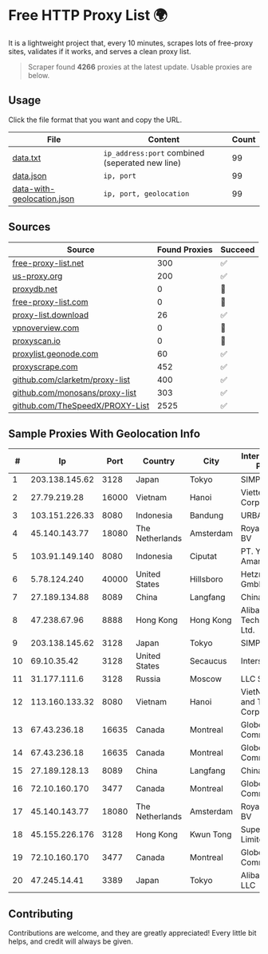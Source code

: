 
# Free HTTP Proxy List 🌍

It is a lightweight project that, every 10 minutes, scrapes lots of free-proxy sites, validates if it works, and serves a clean proxy list.


> Scraper found **4266** proxies at the latest update. Usable proxies are below.

## Usage

Click the file format that you want and copy the URL.


|File|Content|Count|
|----|-------|-----|
|[data.txt](https://raw.githubusercontent.com/themiralay/Proxy-List-World/master/data.txt)|`ip_address:port` combined (seperated new line)|99|
|[data.json](https://raw.githubusercontent.com/themiralay/Proxy-List-World/master/data.json)|`ip, port`|99|
|[data-with-geolocation.json](https://raw.githubusercontent.com/themiralay/Proxy-List-World/master/data-with-geolocation.json)|`ip, port, geolocation`|99|

## Sources

|Source|Found Proxies|Succeed|
|------|-------------|-------|
|[free-proxy-list.net](https://free-proxy-list.net)|300|✅|
|[us-proxy.org](https://www.us-proxy.org)|200|✅|
|[proxydb.net](http://proxydb.net)|0|🚫|
|[free-proxy-list.com](https://free-proxy-list.com/?page=&port=&type%5B%5D=http&type%5B%5D=https&up_time=0&search=Search)|0|🚫|
|[proxy-list.download](https://www.proxy-list.download/HTTP)|26|✅|
|[vpnoverview.com](https://vpnoverview.com/privacy/anonymous-browsing/free-proxy-servers)|0|🚫|
|[proxyscan.io](https://www.proxyscan.io)|0|🚫|
|[proxylist.geonode.com](https://proxylist.geonode.com/api/proxy-list?limit=300&page=1&sort_by=lastChecked&sort_type=desc&protocols=http,https)|60|✅|
|[proxyscrape.com](https://api.proxyscrape.com/v2/?request=displayproxies&protocol=http&timeout=10000&country=all&ssl=all&anonymity=all)|452|✅|
|[github.com/clarketm/proxy-list](https://raw.githubusercontent.com/clarketm/proxy-list/master/proxy-list-raw.txt)|400|✅|
|[github.com/monosans/proxy-list](https://raw.githubusercontent.com/monosans/proxy-list/main/proxies/http.txt)|303|✅|
|[github.com/TheSpeedX/PROXY-List](https://raw.githubusercontent.com/TheSpeedX/PROXY-List/master/http.txt)|2525|✅|


## Sample Proxies With Geolocation Info

|#|Ip|Port|Country|City|Internet Service Provider|
|-|--|----|-------|----|-------------------------|
|1|203.138.145.62|3128|Japan|Tokyo|SIMPLEIA|
|2|27.79.219.28|16000|Vietnam|Hanoi|Viettel Corporation|
|3|103.151.226.33|8080|Indonesia|Bandung|URBANACCESS|
|4|45.140.143.77|18080|The Netherlands|Amsterdam|RoyaleHosting BV|
|5|103.91.149.140|8080|Indonesia|Ciputat|PT. Yasmin Amanah Media|
|6|5.78.124.240|40000|United States|Hillsboro|Hetzner Online GmbH|
|7|27.189.134.88|8089|China|Langfang|Chinanet|
|8|47.238.67.96|8888|Hong Kong|Hong Kong|Alibaba (US) Technology Co., Ltd.|
|9|203.138.145.62|3128|Japan|Tokyo|SIMPLEIA|
|10|69.10.35.42|3128|United States|Secaucus|Interserver, Inc|
|11|31.177.111.6|3128|Russia|Moscow|LLC Smart Ape|
|12|113.160.133.32|8080|Vietnam|Hanoi|VietNam Post and Telecom Corporation|
|13|67.43.236.18|16635|Canada|Montreal|GloboTech Communications|
|14|67.43.236.18|16635|Canada|Montreal|GloboTech Communications|
|15|27.189.128.13|8089|China|Langfang|Chinanet|
|16|72.10.160.170|3477|Canada|Montreal|GloboTech Communications|
|17|45.140.143.77|18080|The Netherlands|Amsterdam|RoyaleHosting BV|
|18|45.155.226.176|3128|Hong Kong|Kwun Tong|Superhub Limited|
|19|72.10.160.170|3477|Canada|Montreal|GloboTech Communications|
|20|47.245.14.41|3389|Japan|Tokyo|Alibaba Cloud LLC|



## Contributing

Contributions are welcome, and they are greatly appreciated! Every
little bit helps, and credit will always be given.

